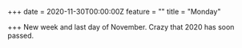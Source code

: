 +++
date = 2020-11-30T00:00:00Z
feature = ""
title = "Monday"

+++
New week and last day of November. Crazy that 2020 has soon passed.